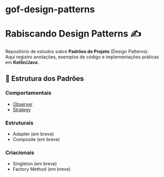 # gof-design-patterns

# Rabiscando Design Patterns ✍️

Repositório de estudos sobre **Padrões de Projeto** (Design Patterns).  
Aqui registro anotações, exemplos de código e implementações práticas em **Kotlin/Java**.


## 📂 Estrutura dos Padrões

### Comportamentais
- [Observer](https://github.com/HennanGadelha/gof-design-patterns/tree/main/Comportamentais/Observer)
- [Strategy](https://github.com/HennanGadelha/gof-design-patterns/tree/main/Comportamentais/Strategy)

### Estruturais
- Adapter (em breve)
- Composite (em breve)

### Criacionais
- Singleton (em breve)
- Factory Method (em breve)
